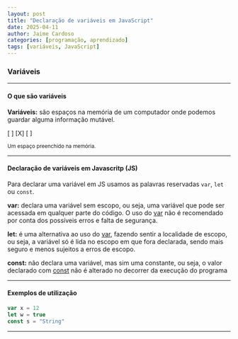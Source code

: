 ```yaml
---
layout: post
title: "Declaração de variáveis em JavaScript"
date: 2025-04-11
author: Jaime Cardoso
categories: [programação, aprendizado]
tags: [variáveis, JavaScript]
---
```


### Variáveis
---

#### O que são variáveis

**Variáveis:** são espaços na memória de um computador onde podemos guardar alguma informação mutável.

[ ] [X] [ ]

<sub>Um espaço preenchido na memória.</sub>

---

#### Declaração de variáveis em Javascritp (JS)

Para declarar uma variável em JS usamos as palavras reservadas `var`, `let` ou `const`.

**var:** declara uma variável sem escopo, ou seja, uma variável que pode ser acessada em qualquer parte do código. O uso do <u>var</u> não é recomendado por conta dos possíveis
erros e falta de segurança.

**let:** é uma alternativa ao uso do <u>var</u>, fazendo sentir a localidade de escopo, ou seja, a variável só é lida no escopo em que fora declarada, sendo mais seguro e menos sujeitos a erros de escopo.

**const:** não declara uma variável, mas sim uma constante, ou seja, o valor declarado com <u>const</u> não é alterado no decorrer da execução do programa

---

#### Exemplos de utilização

```javascript
var x = 12 
let w = true
const s = "String"
```
---

